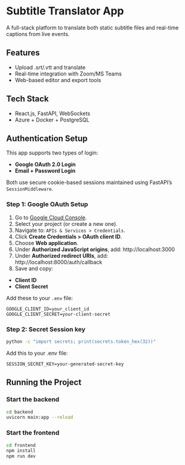 # Subtitle Translator App

A full-stack platform to translate both static subtitle files and real-time captions from live events.

## Features
- Upload .srt/.vtt and translate
- Real-time integration with Zoom/MS Teams
- Web-based editor and export tools

## Tech Stack
- React.js, FastAPI, WebSockets
- Azure + Docker + PostgreSQL

## Authentication Setup

This app supports two types of login:

- **Google OAuth 2.0 Login**
- **Email + Password Login**

Both use secure cookie-based sessions maintained using FastAPI’s `SessionMiddleware`.

### Step 1: Google OAuth Setup
1. Go to [Google Cloud Console](https://console.cloud.google.com/).
2. Select your project (or create a new one).
3. Navigate to: `APIs & Services > Credentials`.
4. Click **Create Credentials > OAuth client ID**.
5. Choose **Web application**.
6. Under **Authorized JavaScript origins**, add: http://localhost:3000
7. Under **Authorized redirect URIs**, add: http://localhost:8000/auth/callback
8. Save and copy:
- **Client ID**
- **Client Secret**

Add these to your `.env` file:

```env
GOOGLE_CLIENT_ID=your_client_id
GOOGLE_CLIENT_SECRET=your-client-secret
```

### Step 2: Secret Session key
```bash
python -c "import secrets; print(secrets.token_hex(32))"
```
Add this to your .env file:
```env
SESSION_SECRET_KEY=your-generated-secret-key
```

## Running the Project

### Start the backend
```bash
cd backend
uvicorn main:app --reload
```

### Start the frontend
```bash
cd frontend
npm install
npm run dev
```